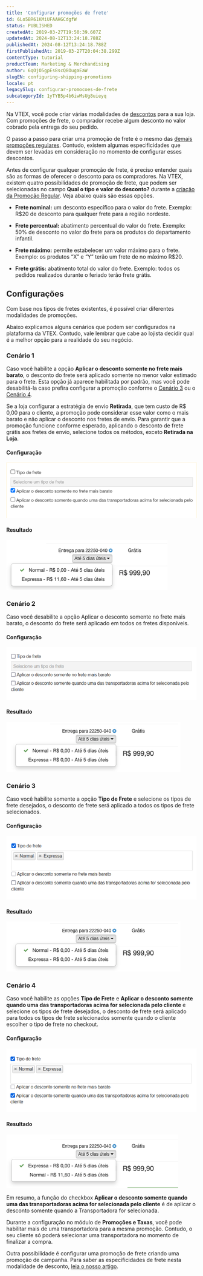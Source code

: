 ```yaml
---
title: 'Configurar promoções de frete'
id: 6Lo5BR61KMiUFAAHGCdgfW
status: PUBLISHED
createdAt: 2019-03-27T19:50:39.607Z
updatedAt: 2024-08-12T13:24:18.788Z
publishedAt: 2024-08-12T13:24:18.788Z
firstPublishedAt: 2019-03-27T20:04:38.299Z
contentType: tutorial
productTeam: Marketing & Merchandising
author: 6qOjO5gpEs8scQ8OugaEaW
slugEN: configuring-shipping-promotions
locale: pt
legacySlug: configurar-promocoes-de-frete
subcategoryId: 1yTYB5p4b6iwMsUg8uieyq
---
```


Na VTEX, você pode criar várias modalidades de [descontos](https://help.vtex.com/pt/tutorial/como-criar-promocoes--tutorials_320#) para a sua loja. Com promoções de frete, o comprador recebe algum desconto no valor cobrado pela entrega do seu pedido.

O passo a passo para criar uma promoção de frete é o mesmo das [demais promoções regulares](https://help.vtex.com/pt/tutorial/promocao-regular/ "demais promoções"). Contudo, existem algumas especificidades que devem ser levadas em consideração no momento de configurar esses descontos.

Antes de configurar qualquer promoção de frete, é preciso entender quais são as formas de oferecer o desconto para os compradores. Na VTEX, existem quatro possibilidades de promoção de frete, que podem ser selecionadas no campo **Qual o tipo e valor do desconto?** durante a [criação da Promoção Regular](https://help.vtex.com/pt/tutorial/regular-promotion#quais-sao-os-dados-gerais-desta-promocao). Veja abaixo quais são essas opções.

- **Frete nominal:** um desconto específico para o valor do frete. Exemplo: R$20 de desconto para qualquer frete para a região nordeste.

- **Frete percentual:** abatimento percentual do valor do frete. Exemplo: 50% de desconto no valor do frete para os produtos do departamento infantil.

- **Frete máximo:** permite estabelecer um valor máximo para o frete. Exemplo: os produtos “X” e “Y” terão um frete de no máximo R$20.

- **Frete grátis:** abatimento total do valor do frete. Exemplo: todos os pedidos realizados durante o feriado terão frete grátis.

## Configurações

Com base nos tipos de fretes existentes, é possível criar diferentes modalidades de promoções.

Abaixo explicamos alguns cenários que podem ser configurados na plataforma da VTEX. Contudo, vale lembrar que cabe ao lojista decidir qual é a melhor opção para a realidade do seu negócio.

### Cenário 1

Caso você habilite a opção **Aplicar o desconto somente no frete mais barato**, o desconto do frete será aplicado somente no menor valor estimado para o frete. Esta opção já aparece habilitada por padrão, mas você pode desabilitá-la caso prefira configurar a promoção conforme o [Cenário 3](#cenario-3) ou o [Cenário 4](#cenario-4).

Se a loja configurar a estratégia de envio __Retirada__, que tem custo de R$ 0,00 para o cliente, a promoção pode considerar esse valor como o mais barato e não aplicar o desconto nos fretes de envio. Para garantir que a promoção funcione conforme esperado, aplicando o desconto de frete grátis aos fretes de envio, selecione todos os métodos, exceto __Retirada na Loja__.

#### Configuração
![Aplicar o desconto somente no frete mais barato - PT](https://raw.githubusercontent.com/vtexdocs/help-center-content/refs/heads/main/docs/pt/tutorials/Promotions%20&%20taxes/Promotions/configurar-promocoes-de-frete_1.png)

#### Resultado
![saggincaso1.2](https://raw.githubusercontent.com/vtexdocs/help-center-content/refs/heads/main/docs/pt/tutorials/Promotions%20&%20taxes/Promotions/configurar-promocoes-de-frete_2.png)

### Cenário 2

Caso você desabilite a opção Aplicar o desconto somente no frete mais barato, o desconto do frete será aplicado em todos os fretes disponíveis.

#### Configuração
![Nenhum frete selecionado -PT](https://raw.githubusercontent.com/vtexdocs/help-center-content/refs/heads/main/docs/pt/tutorials/Promotions%20&%20taxes/Promotions/configurar-promocoes-de-frete_3.png)

#### Resultado
![saggincaso2.2](https://raw.githubusercontent.com/vtexdocs/help-center-content/refs/heads/main/docs/pt/tutorials/Promotions%20&%20taxes/Promotions/configurar-promocoes-de-frete_4.png)

### Cenário 3

Caso você habilite somente a opção **Tipo de Frete** e selecione os tipos de frete desejados, o desconto de frete será aplicado a todos os tipos de frete selecionados.

#### Configuração
![Tipo de Frete - PT](https://raw.githubusercontent.com/vtexdocs/help-center-content/refs/heads/main/docs/pt/tutorials/Promotions%20&%20taxes/Promotions/configurar-promocoes-de-frete_5.png)

#### Resultado
![saggincaso2.2](https://raw.githubusercontent.com/vtexdocs/help-center-content/refs/heads/main/docs/pt/tutorials/Promotions%20&%20taxes/Promotions/configurar-promocoes-de-frete_6.png)

### Cenário 4

Caso você habilite as opções **Tipo de Frete** e **Aplicar o desconto somente quando uma das transportadoras acima for selecionada pelo cliente** e selecione os tipos de frete desejados, o desconto de frete será aplicado para todos os tipos de frete selecionados somente quando o cliente escolher o tipo de frete no checkout.

#### Configuração
![Tipo de Frete e Aplicar o desconto somente quando uma das transportadoras acima for selecionada pelo cliente - PT](https://raw.githubusercontent.com/vtexdocs/help-center-content/refs/heads/main/docs/pt/tutorials/Promotions%20&%20taxes/Promotions/configurar-promocoes-de-frete_7.png)

#### Resultado
![saggincaso3.2](https://raw.githubusercontent.com/vtexdocs/help-center-content/refs/heads/main/docs/pt/tutorials/Promotions%20&%20taxes/Promotions/configurar-promocoes-de-frete_8.png)

Em resumo, a função do checkbox **Aplicar o desconto somente quando uma das transportadoras acima for selecionada pelo cliente** é de aplicar o desconto somente quando a Transportadora for selecionada.

Durante a configuração no módulo de **Promoções e Taxas**, você pode habilitar mais de uma transportadora para a mesma promoção. Contudo, o seu cliente só poderá selecionar uma transportadora no momento de finalizar a compra.

Outra possibilidade é configurar uma promoção de frete criando uma promoção de campanha. Para saber as especificidades de frete nesta modalidade de desconto, [leia o nosso artigo](https://help.vtex.com/pt/tutorial/promocao-de-campanha?locale=pt).

